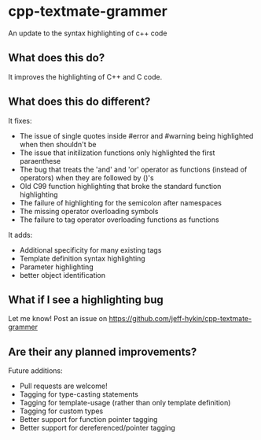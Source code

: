 # cpp-textmate-grammer
An update to the syntax highlighting of c++ code

## What does this do?
It improves the highlighting of C++ and C code.

## What does this do different?
It fixes:
- The issue of single quotes inside #error and #warning being highlighted when then shouldn't be 
- The issue that initilization functions only highlighted the first paraenthese 
- The bug that treats the 'and' and 'or' operator as functions (instead of operators) when they are followed by ()'s
- Old C99 function highlighting that broke the standard function highlighting
- The failure of highlighting for the semicolon after namespaces
- The missing operator overloading symbols
- The failure to tag operator overloading functions as functions

It adds:
- Additional specificity for many existing tags
- Template definition syntax highlighting
- Parameter highlighting
- better object identification

## What if I see a highlighting bug
Let me know! Post an issue on https://github.com/jeff-hykin/cpp-textmate-grammer

## Are their any planned improvements?
Future additions:
- Pull requests are welcome!
- Tagging for type-casting statements
- Tagging for template-usage (rather than only template definition)
- Tagging for custom types
- Better support for function pointer tagging
- Better support for dereferenced/pointer tagging